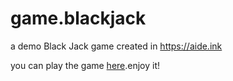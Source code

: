 # game.blackjack
a demo Black Jack game created in https://aide.ink

you can play the game [here](https://aideink.github.io/game.blackjack/).enjoy it!
